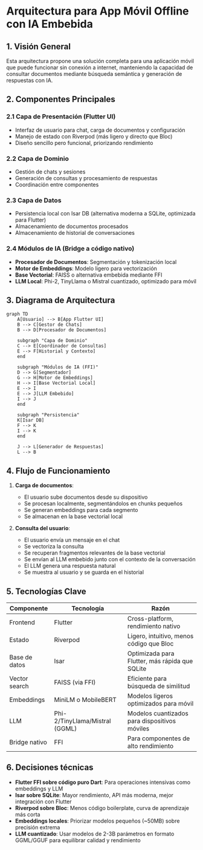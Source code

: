 # Arquitectura para App Móvil Offline con IA Embebida

## 1. Visión General

Esta arquitectura propone una solución completa para una aplicación móvil que puede funcionar sin conexión a internet, manteniendo la capacidad de consultar documentos mediante búsqueda semántica y generación de respuestas con IA.

## 2. Componentes Principales

### 2.1 Capa de Presentación (Flutter UI)
- Interfaz de usuario para chat, carga de documentos y configuración
- Manejo de estado con Riverpod (más ligero y directo que Bloc)
- Diseño sencillo pero funcional, priorizando rendimiento

### 2.2 Capa de Dominio
- Gestión de chats y sesiones
- Generación de consultas y procesamiento de respuestas
- Coordinación entre componentes

### 2.3 Capa de Datos
- Persistencia local con Isar DB (alternativa moderna a SQLite, optimizada para Flutter)
- Almacenamiento de documentos procesados
- Almacenamiento de historial de conversaciones

### 2.4 Módulos de IA (Bridge a código nativo)
- **Procesador de Documentos**: Segmentación y tokenización local
- **Motor de Embeddings**: Modelo ligero para vectorización
- **Base Vectorial**: FAISS o alternativa embebida mediante FFI
- **LLM Local**: Phi-2, TinyLlama o Mistral cuantizado, optimizado para móvil

## 3. Diagrama de Arquitectura

```mermaid
graph TD
    A[Usuario] --> B[App Flutter UI]
    B --> C[Gestor de Chats]
    B --> D[Procesador de Documentos]
    
    subgraph "Capa de Dominio"
    C --> E[Coordinador de Consultas]
    E --> F[Historial y Contexto]
    end
    
    subgraph "Módulos de IA (FFI)"
    D --> G[Segmentador]
    G --> H[Motor de Embeddings]
    H --> I[Base Vectorial Local]
    E --> I
    E --> J[LLM Embebido]
    I --> J
    end
    
    subgraph "Persistencia"
    K[Isar DB]
    F --> K
    I --> K
    end
    
    J --> L[Generador de Respuestas]
    L --> B
```

## 4. Flujo de Funcionamiento

1. **Carga de documentos**:
   - El usuario sube documentos desde su dispositivo
   - Se procesan localmente, segmentándolos en chunks pequeños
   - Se generan embeddings para cada segmento
   - Se almacenan en la base vectorial local

2. **Consulta del usuario**:
   - El usuario envía un mensaje en el chat
   - Se vectoriza la consulta
   - Se recuperan fragmentos relevantes de la base vectorial
   - Se envían al LLM embebido junto con el contexto de la conversación
   - El LLM genera una respuesta natural
   - Se muestra al usuario y se guarda en el historial

## 5. Tecnologías Clave

| Componente | Tecnología | Razón |
|------------|------------|-------|
| Frontend | Flutter | Cross-platform, rendimiento nativo |
| Estado | Riverpod | Ligero, intuitivo, menos código que Bloc |
| Base de datos | Isar | Optimizada para Flutter, más rápida que SQLite |
| Vector search | FAISS (via FFI) | Eficiente para búsqueda de similitud |
| Embeddings | MiniLM o MobileBERT | Modelos ligeros optimizados para móvil |
| LLM | Phi-2/TinyLlama/Mistral (GGML) | Modelos cuantizados para dispositivos móviles |
| Bridge nativo | FFI | Para componentes de alto rendimiento |

## 6. Decisiones técnicas

- **Flutter FFI sobre código puro Dart**: Para operaciones intensivas como embeddings y LLM
- **Isar sobre SQLite**: Mayor rendimiento, API más moderna, mejor integración con Flutter
- **Riverpod sobre Bloc**: Menos código boilerplate, curva de aprendizaje más corta
- **Embeddings locales**: Priorizar modelos pequeños (~50MB) sobre precisión extrema
- **LLM cuantizado**: Usar modelos de 2-3B parámetros en formato GGML/GGUF para equilibrar calidad y rendimiento